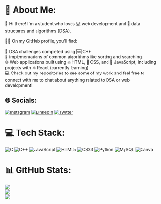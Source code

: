 # 💫 About Me:
👋 Hi there! I'm a student who loves 💻 web development and 🤖 data structures and algorithms (DSA).<br><br>👨‍💻 On my GitHub profile, you'll find:<br><br>💪 DSA challenges completed using 🆕 C++<br>🤖 Implementations of common algorithms like sorting and searching<br>🌐 Web applications built using 🔥 HTML, 🎨 CSS, and 🚀 JavaScript, including projects with ⚛️ React (currently learning)<br>💻 Check out my repositories to see some of my work and feel free to connect with me to chat about anything related to DSA or web development!


## 🌐 Socials:
[![Instagram](https://img.shields.io/badge/Instagram-%23E4405F.svg?logo=Instagram&logoColor=white)](https://instagram.com/anshul26k) [![LinkedIn](https://img.shields.io/badge/LinkedIn-%230077B5.svg?logo=linkedin&logoColor=white)](https://linkedin.com/in/anshul-kusumbe-27b497206) [![Twitter](https://img.shields.io/badge/Twitter-%231DA1F2.svg?logo=Twitter&logoColor=white)](https://twitter.com/Anshul26k) 

# 💻 Tech Stack:
![C](https://img.shields.io/badge/c-%2300599C.svg?style=for-the-badge&logo=c&logoColor=white) ![C++](https://img.shields.io/badge/c++-%2300599C.svg?style=for-the-badge&logo=c%2B%2B&logoColor=white) ![JavaScript](https://img.shields.io/badge/javascript-%23323330.svg?style=for-the-badge&logo=javascript&logoColor=%23F7DF1E) ![HTML5](https://img.shields.io/badge/html5-%23E34F26.svg?style=for-the-badge&logo=html5&logoColor=white) ![CSS3](https://img.shields.io/badge/css3-%231572B6.svg?style=for-the-badge&logo=css3&logoColor=white) ![Python](https://img.shields.io/badge/python-3670A0?style=for-the-badge&logo=python&logoColor=ffdd54) ![MySQL](https://img.shields.io/badge/mysql-%2300f.svg?style=for-the-badge&logo=mysql&logoColor=white) ![Canva](https://img.shields.io/badge/Canva-%2300C4CC.svg?style=for-the-badge&logo=Canva&logoColor=white)
# 📊 GitHub Stats:
![](https://github-readme-stats.vercel.app/api?username=anshul26k&theme=tokyonight&hide_border=false&include_all_commits=false&count_private=false)<br/>
![](https://github-readme-streak-stats.herokuapp.com/?user=anshul26k&theme=tokyonight&hide_border=false)<br/>
![](https://github-readme-stats.vercel.app/api/top-langs/?username=anshul26k&theme=tokyonight&hide_border=false&include_all_commits=false&count_private=false&layout=compact)

